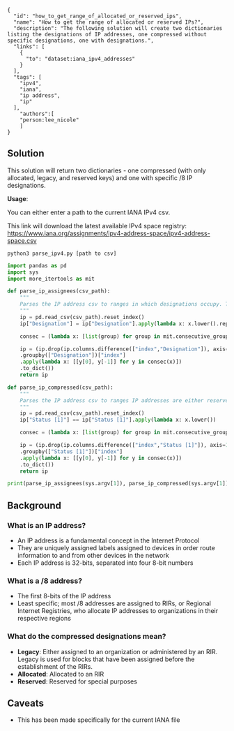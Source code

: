 ~~~
{
  "id": "how_to_get_range_of_allocated_or_reserved_ips",
  "name": "How to get the range of allocated or reserved IPs?",
  "description": "The following solution will create two dictionaries listing the designations of IP addresses, one compressed without specific designations, one with designations.",
  "links": [
    {
      "to": "dataset:iana_ipv4_addresses"
    }
  ],
  "tags": [
    "ipv4",
    "iana",
    "ip address",
    "ip"
  ],
    "authors":[
    "person:lee_nicole"
    ]
}
~~~

## Solution

This solution will return two dictionaries - one compressed (with only allocated, legacy, and reserved keys) and one with specific /8 IP designations. 

**Usage**: 

You can either enter a path to the current IANA IPv4 csv.

This link will download the latest available IPv4 space registry:
https://www.iana.org/assignments/ipv4-address-space/ipv4-address-space.csv

`python3 parse_ipv4.py [path to csv]`

~~~python
import pandas as pd
import sys
import more_itertools as mit

def parse_ip_assignees(csv_path):
    """
    Parses the IP address csv to ranges in which designations occupy. Takes in a path to the csv file and outputs a dictionary.
    """
    ip = pd.read_csv(csv_path).reset_index()
    ip["Designation"] = ip["Designation"].apply(lambda x: x.lower().replace("administered by", "").strip())

    consec = (lambda x: [list(group) for group in mit.consecutive_groups(list(x))])

    ip = (ip.drop(ip.columns.difference(["index","Designation"]), axis=1)
    .groupby(["Designation"])["index"]
    .apply(lambda x: [[y[0], y[-1]] for y in consec(x)])
    .to_dict())
    return ip

def parse_ip_compressed(csv_path):
    """
    Parses the IP address csv to ranges IP addresses are either reserved, allocated, or legacy. Takes in a path to the csv file and outputs a dictionary.
    """
    ip = pd.read_csv(csv_path).reset_index()
    ip["Status [1]"] == ip["Status [1]"].apply(lambda x: x.lower())

    consec = (lambda x: [list(group) for group in mit.consecutive_groups(list(x))])

    ip = (ip.drop(ip.columns.difference(["index","Status [1]"]), axis=1)
    .groupby(["Status [1]"])["index"]
    .apply(lambda x: [[y[0], y[-1]] for y in consec(x)])
    .to_dict())
    return ip

print(parse_ip_assignees(sys.argv[1]), parse_ip_compressed(sys.argv[1]))
 ~~~
 
 ## Background
 
 ### What is an IP address?
 
 - An IP address is a fundamental concept in the Internet Protocol
 - They are uniquely assigned labels assigned to devices in order route information to and from other devices in the network
 - Each IP address is 32-bits, separated into four 8-bit numbers
 
 ### What is a /8 address?
 
 - The first 8-bits of the IP address
 - Least specific; most /8 addresses are assigned to RIRs, or Regional Internet Registries, who allocate IP addresses to organizations in their respective regions
 
 ### What do the compressed designations mean?

 - **Legacy**: Either assigned to an organization or administered by an RIR. Legacy is used for blocks that have been assigned before the establishment of the RIRs.
 - **Allocated**: Allocated to an RIR
 - **Reserved**: Reserved for special purposes
 
 
 ## Caveats
 
 - This has been made specifically for the current IANA file
